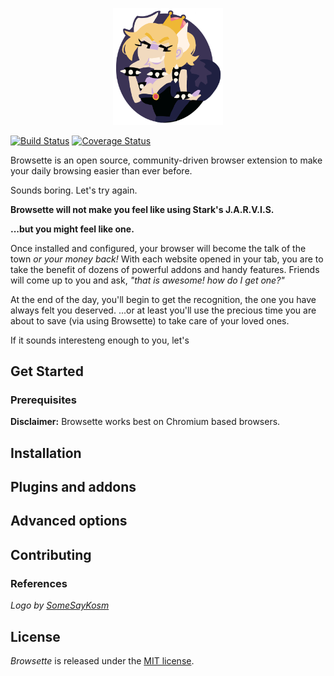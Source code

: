 <p align="center">
  <img width = "35%" src="/docs/logo.png" alt="Oh Browsette">  
</p>

[![Build Status](https://travis-ci.com/nurseiit/browsette.svg?branch=master)](https://travis-ci.com/nurseiit/browsette)
[![Coverage Status](https://img.shields.io/coveralls/github/nurseiit/browsette.svg)](https://coveralls.io/github/nurseiit/browsette)


Browsette is an open source, community-driven browser extension to make your daily browsing easier than ever before.

Sounds boring. Let's try again.

__Browsette will not make you feel like using Stark's J.A.R.V.I.S.__

__...but you might feel like one.__

Once installed and configured, your browser will become the talk of the town _or your money back!_ With each website opened in your 
tab, you are to take the benefit of dozens of powerful addons and handy features. Friends will come up to you 
and ask, _"that is awesome! how do I get one?"_

At the end of the day, you'll begin to get the recognition, the one you have always felt you deserved. ...or at least you'll 
use the precious time you are about to save (via using Browsette) to take care of your loved ones.

If it sounds interesteng enough to you, let's

## Get Started

### Prerequisites

__Disclaimer:__ Browsette works best on Chromium based browsers.

## Installation

## Plugins and addons

## Advanced options

## Contributing

### References
<p>
  <i>
    Logo by 
    <a href="https://twitter.com/SometimesKosm">
      SomeSayKosm
    </a>
  </i>
</p>

## License
*Browsette* is released under the [MIT license](LICENSE.txt).

